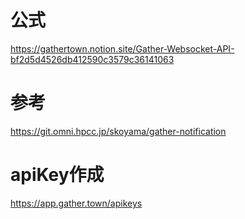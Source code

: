 # 公式
https://gathertown.notion.site/Gather-Websocket-API-bf2d5d4526db412590c3579c36141063

# 参考
https://git.omni.hpcc.jp/skoyama/gather-notification

# apiKey作成
https://app.gather.town/apikeys